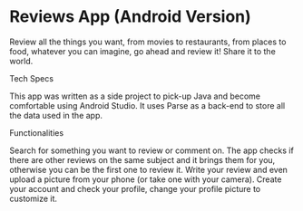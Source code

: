 # Reviews App (Android Version)
Review all the things you want, from movies to restaurants, from places to food, whatever you can imagine, go ahead and review it! Share it to the world.

Tech Specs

This app was written as a side project to pick-up Java and become comfortable using Android Studio. It uses Parse as a back-end to store all the data used in the app.

Functionalities

Search for something you want to review or comment on. The app checks if there are other reviews on the same subject and it brings them for you, otherwise you can be the first one to review it.
Write your review and even upload a picture from your phone (or take one with your camera).
Create your account and check your profile, change your profile picture to customize it.
